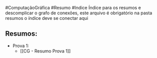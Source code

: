 #ComputaçãoGráfica  #Resumo #Indice 
Índice para os resumos e descomplicar o grafo de conexões, este arquivo é obrigatório na pasta resumos o índice deve se conectar aqui

## Resumos:
- Prova 1:
	- [[CG - Resumo Prova 1]]

